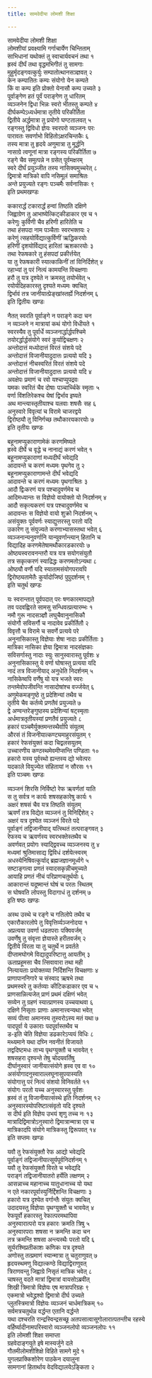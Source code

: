 ```yaml
---
title: सामवेदीया लोमशी शिक्षा

---
```

सामवेदीया लोमशी शिक्षा  
लोमशीयां प्रवक्ष्यामि गर्गाचार्येण चिन्तिताम्  
साभिधानां यथोक्तं तु स्वाचार्यवचनं तथा १  
ह्रस्वं दीर्घं तथा वृद्धमभिगीतं तु सामगाः  
मुहुर्मृदङ्गवत्कुर्युः सम्पातोत्थानसञ्ज्ञवत् २  
केन कम्पातितः कम्पः संयोगो येन कम्पते  
किं वा कम्प इति प्रोक्तो येनासौ कम्प उच्यते ३  
पूर्वाङ्गेण हतं पूर्वं पराङ्गेण तु धारितम्  
व्यञ्जनेन द्विधा भिन्नः स्वरो भीतस्तु कम्पते ४  
दीर्घकम्पेऽध्यर्धमात्रा तृतीये परिकीर्तिता  
द्वितीये अर्द्धमात्रा तु प्रयोगो घण्टतालवत् ५  
रङ्गस्तु द्विविधो ज्ञेयः स्वरपरो व्यञ्जनः परः  
पारावतः सवर्णाभो विहितोऽक्षरचिन्तकैः ६  
तस्य मात्रा तु हृदये अणुमात्रा तु मूर्द्धनि  
नासाग्रे त्वणूनां मात्रा रङ्गस्य परिकीर्तिता ७  
रङ्गे चैव समुत्पन्ने न ग्रसेत् पूर्वमक्षरम्  
स्वरे दीर्घं प्रयुञ्जीत तस्य नासिक्यमुच्चरेत् ८  
द्विमात्रो मात्रिको वापि नसिमूलं समाश्रितः  
अन्ते प्रयुज्यते रङ्गः पञ्चमैः सर्वनासिकः ९  
              इति प्रथमखण्डः  
  
ककारार्द्धं टकारार्द्धं हन्वां तिष्ठति दक्षिणे  
जिह्वाग्रेण तु आभाष्येत्किट्कीडाकार एव च १  
करेणुः कुर्विणी चैव हरिणी हारितेति च  
तथा हंसपदा नाम पञ्चैताः स्वरभक्तयः २  
करेणुं त्सहयोर्विद्यात्कुर्विणीं ऋद्धिकरयोः  
हरिणीं दृशयोर्विद्याद् हारितां ऋशकारयोः ३  
तथा रेफषकारे तु हंसपदां प्रकीर्त्तयेत्  
या तु रेफषकारी स्यात्काकिनीं तां विनिर्दिशेत् ४  
रहाभ्यां तु परं नित्यं कामयन्ति विचक्षणाः  
हरौ तु यत्र दृश्येते न क्रमस्तु तयोर्भवेत् ५  
रयोर्यदिहकारस्तु दृश्यते मध्यमः क्वचित्  
द्विर्भावं तत्र जानीयात्प्रेङ्खांस्तर्ह्ये निदर्शनम् ६  
              इति द्वितीयः खण्डः  
  
नैतत् स्वरति पूर्वाङ्गे न पराङ्गे कदा चन  
न व्यञ्जने न मात्रायां कथं योगो विधीयते १  
स्वरस्यैव तु पूर्वार्धे व्यञ्जनार्द्धार्द्धपश्चिमे  
तयोरर्द्धार्द्धसंयोगे स्वरं कुर्याद्विचक्षणः २  
अन्तोदात्तं मध्योदात्तं विरतं संशये पदे  
अन्तोदात्तं विजानीयादुदात्तः प्रत्ययो यदि ३  
अन्तोदात्तं नीचस्वरितं विरतं संशये पदे  
अन्तोदात्तं विजानीयादुदात्तः प्रत्ययो यदि ४  
अवक्षेपः प्रमाणं च रवो यश्चाप्युपद्रवः  
यमकः स्वरितं चैव दोषाः पञ्चार्च्चिके स्मृताः ५  
वर्णा विंशतिरेकश्च येषां द्विर्भाव इष्यते  
अथ मान्त्यास्तृतीयाश्च यलवाः शषसैः सह ६  
अनुस्वारे विवृत्यां च विरामे चाजरद्वये  
द्विरोष्ठ्यौ तु विनिर्गच्छ तथौकारयकारयोः ७  
             इति तृतीयः खण्डः  
  
बहूनामप्युकाराणामेकं करणमिष्यते  
ह्रस्वे दीर्घे च वृद्धे च नानाद्यं करणं भवेत् १  
बहूनामप्युकाराणां मध्यदीर्घं भवेद्यदि  
आदावन्ते च करणं मध्यमः पृथगेव तु २  
बहूनामप्युकाराणामन्ते दीर्घं भवेद्यदि  
आदावन्ते च करणं मध्यमः पृथगाश्रितः ३  
आदौ द्विःकरणं यत्र पश्चादुवर्णमेव च  
आदिमध्यान्तः स विज्ञेयो वायोक्तो यो निदर्शनम् ४  
आदौ सकृत्यकरणं यत्र पश्चादुवर्णमेव च  
आदावन्तः स विज्ञेयो वायो शुक्रो निदर्शनम् ५  
असंयुक्तः पूर्ववर्णः स्याद्युत्तरस्तु परतो यदि  
उकारेण तु संयुज्यते करणाभ्यासस्तथा भवेत् ६  
व्यञ्जनान्यनुवर्णानि यान्युवर्णान्त्यान् हितानि च  
विद्यादिह करणमेतेषामथौकारडकारयोः ७  
ओष्ठ्यस्वरावनन्तरौ यत्र यत्र सयोगसंयुतौ  
तत्र सकृत्करणं स्याद्रिद्धः करणमतोऽन्यथा ८  
ओष्ठ्यौ वर्णौ यदि स्यातामसंयोगपरावपि  
द्विरोष्ठ्यतामेतैः कुर्यादोजिष्ठं पुपुदर्शनम् ९  
             इति चतुर्थ खण्डः  
  
यः स्वरान्तात् पूर्वपदात् परः षणकारमापद्यते  
तव पदवह्विरते सामसु सन्धिवत्प्रत्यारम्भः १  
नमौ गुरू नादसञ्ज्ञौ लघुचैवानुनासिकौ  
संयोगौ सविसर्गौ च नादावेव प्रकीर्तितौ २  
विवृत्तौ च विरामे च सवर्णे प्रत्यये परे  
अनुनासिकास्तु विज्ञेयाः शेषा नादाः प्रकीर्तिताः ३  
मात्रिका नासिका ज्ञेया द्विमात्रा नादसंज्ञकाः  
सविसर्गास्तु नादाः स्युः सानुस्वारास्तु पूर्वशः ४  
अनुनासिकास्तु ये वर्णा घोषास्तु प्रत्यया यदि  
नादं तत्र विजानीयाद् अनुधेति निदर्शनम् ५  
नासिकेष्वपि वर्णेषु यो यत्र भजते स्वरः  
तन्तमेवोपजीवन्ति नासादोषांश्च वर्ज्जयेत् ६  
अणुमेकमङ्गुष्ठे तु प्रदेशिन्यां तथैव च  
तृतीये चैव कर्तव्ये प्रणतैवं प्रयुज्यते ७  
द्वे अण्वन्तरेङ्गुष्ठस्य प्रदेशिन्यां षट्स्मृताः  
अर्धमात्रतृतीयस्यां प्रणतैवं प्रयुज्यते ८  
हकारं पञ्चमैर्युक्तमन्तस्थैर्वापि संयुतम्  
औरसं तं विजनीयात्कण्ट्यमाहुरसंयुतम् ९  
हकारं रेफसंयुक्तं कदा चिद्वलसयुतम्  
उच्चारणीय कण्ठस्थमेवमीप्सन्ति पण्डिताः १०  
हकारो यस्य पूर्वस्थो ह्यन्तस्य द्यो भवेत्परः  
यदकाले वियुज्येत संहितायां न सौरसः ११  
             इति पञ्चमः खण्डः  
  
व्यञ्जनं शिरसि निर्विष्टो रेफ ऋवर्णतां याति  
स तु सर्वत्र न कार्यः शषसहकारेषु कार्यः १  
अक्षरं शषसं चैव यत्र तिष्ठति संयुतम्  
ऋवर्णं तत्र विद्येत व्यञ्जनं तु विनिर्द्दिशेत् २  
अक्षरं यत्र दृश्येत व्यञ्जनं विरते पदे  
पूर्वाङ्गं तद्विजानीयाद् यत्स्थितं तत्पराङ्गवत् ३  
रेफस्य च ऋवर्णस्य स्वरभक्तेस्तथैव च  
अवर्णवत् प्रयोगः स्याद्द्विवच्च व्यञ्जनस्य तु ४  
मध्यमां श्रुतिमासाद्य द्विविधं दर्शयेत्स्वरम्  
अधस्येनिषिवत्कुर्याद् ब्रह्मजज्ञानमूर्ध्वगे ५  
सष्टाङ्गत्वा प्रणतं स्यादसकृन्नीचमुच्यते  
आयाहि प्रणतं नीचं परिप्राणचतुर्थयोः ६  
आकारान्तं यदूष्मान्तं घोषं च परतः स्थितम्  
स घोषवति लोपस्तु विदागाधं तु दर्शनम् ७  
             इति षष्ठः खण्डः  
  
अस्थ उस्थे च रङ्गे च गतिलोपे तथैव च  
एकारौकारलोपे तु विवृत्तिर्व्यञ्जनोदया १  
अप्रत्यया उवर्णा धढतपराः पक्विवर्जम्  
उवर्णेषु तु संवृत्ता ज्ञेयास्ते हरीतवर्जम् २  
द्वितीये विरता या तु चतुर्थे न प्रवर्तते  
दीप्तामघोगमे विद्यादुपरिष्टात्तु आयतीम् ३  
ऊताप्रहूमसा चैव त्सिवावारा तथा मही  
नित्यायताः प्रयोक्तव्या निर्दिशन्ति विचक्षणाः ४  
प्राणापाननिगारे च संस्वाद ऋषभे तथा  
प्रथमस्वरे तु कर्तव्याः कीटिकडाकार एव च ५  
प्राणसान्नित्यजेत् प्राणं प्रथमं दक्षिणं भवेत्  
सव्येन तु ग्रहणं स्यात्प्राणस्य उच्चयाथवा ६  
दक्षिणे निसृताः प्राणाः अमानात्त्वन्यथा भवेत्  
सव्यं पीत्वा अमानस्य तुस्वरोऽस्य मतं यथा ७  
पादपूर्वा ये उकाराः पदपूर्वास्तथैव च  
ड-इति चेति विज्ञेया डढकारेऽप्ययं विधिः ८  
मथ्यमाने यथा दघ्नि नवनीतं विजायते  
तद्वदिष्टमधः ताभ्य पृथग्युक्तौ च भावयेत् ९  
शषसहरा दृश्यन्ते तेषु चोदयवर्तिषु  
दीर्घानुस्वारं जानीयात्संयोगे ह्रस्व एव वा १०  
असंयोगादनुस्वाराल्लघूनासुपयास्यति  
संयोगात्तु परं नित्यं संशयो विनिवर्तते ११  
संयोगः परतो यच्च अनुस्वारस्तु पूर्वशः  
ह्रस्वं तं तु विजानीयात्संस्थे इति निदर्शनम् १२  
अनुस्वारस्योपरिष्टात्संवृतो यदि दृश्यते  
स दीर्घ इति विज्ञेय उभयं शृणु तच्च नः १३  
मात्रादिद्विमात्रोऽनुस्वारो द्विमात्रान्मात्रा एव च  
मात्रिकादपि संयोगे मात्रिकस्तु द्विरूपवत् १४  
             इति सप्तमः खण्डः  
  
यवौ तु रेफसंयुक्तौ रेफ आद्यो भवेद्यदि  
पूर्वाङ्गं तद्विजानीयात्सूर्यपूर्वनिदर्शनम् १  
यवौ तु रेफसंयुक्तौ विरते च भवेद्यदि  
पराङ्गं तद्विजानीयातरो हर्येति लक्षणम् २  
आसन्नाच्च महानाच्च यातुधानाच्च यो यथा  
न एते नकारपूर्वास्युर्निर्द्दिशन्ति विचक्षणाः ३  
हकारो यत्र दृश्येत वर्गान्तैः संयुतः क्वचित्  
उदादयस्तु विज्ञेयाः पृथग्युक्तौ च भावयेत् ४  
रेफपूर्वो हकारस्तु रेफात्परमथापिवा  
अनुस्वारात्परो यत्र हकारः क्रमति त्रिषु ५  
अनुस्वारपराः शषसा न क्रमन्ति कदा चन  
तत्र क्रमन्ति शषसा अन्त्यस्थैः परतो यदि ६  
सूर्यरश्मिप्रतीकाशः कणिकः यत्र दृश्यते  
अणोस्तु तत्प्रमाणं स्यान्मात्रा तु चतुराणुवत् ७  
हृदयस्थमणु विद्यात्कण्ठे विद्याद्विराणुवत्  
त्रिराणवन्तु जिह्वाग्रे निसृतं मात्रिक भवेत् ८  
चाषस्तु वदते मात्रां द्विमात्रां वायसोऽब्रवीत्  
शिखी त्रिमात्रो विज्ञेयः एष मात्रापरिग्रहः ९  
एकमात्रो भवेद्ध्रश्वो द्विमात्रो दीर्घ उच्यते  
प्लुतस्त्रिमात्रो विज्ञेयः व्यञ्जनं चार्धमात्रिकम् १०  
सर्वमत्रचतुर्थन्न वर्द्धन्त एतानि वर्द्धन्ते  
यथा दश्चरति रान्द्रस्विन्द्रसच्छू अतपसात्वासूगोलारात्पतन्तीच रहस्ये  
वर्हिर्ष्यादीनामपरिस्वारो व्यञ्जनलोपो व्यञ्जनलोपः ११  
             इति लोमशी शिक्षा समाप्ता  
             ग्रहवेदाङ्गयुते इषे मास्यर्जुने दले  
             गौतमीलोमशीशिक्षे विहिते सामगे मुदे १  
             युगलप्राक्किशोरेण पाठकेन दयालुना  
             सामगानां हितार्थाय वेदविद्यालयेऽङ्किता २